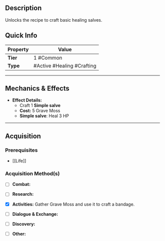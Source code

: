 ## Description
 Unlocks the recipe to craft basic healing salves.

## Quick Info
| Property | Value                     |
| -------- | --------------------------|
| **Tier** | 1 #Common                 |
| **Type** | #Active #Healing #Crafting|

---

## Mechanics & Effects
- **Effect Details:**
    - Craft 1 **Simple salve** 
    - **Cost:** 5 Grave Moss
    - **Simple salve**: Heal 3 HP

---

## Acquisition
### Prerequisites
- [[Life]]

### Acquisition Method(s)
- [ ] **Combat:** 
- [ ] **Research:** 
- [x] **Activities:** Gather Grave Moss and use it to craft a bandage.
- [ ] **Dialogue & Exchange:** 
- [ ] **Discovery:** 
- [ ] **Other:** 

